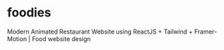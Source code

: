 # foodies
 Modern Animated Restaurant Website using ReactJS + Tailwind + Framer-Motion | Food website design
